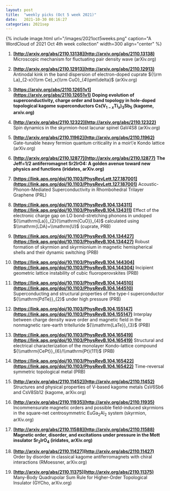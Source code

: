 ```yaml
---
layout: post
title:  "weekly picks (Oct 5 week 2021)"
date:   2021-10-30 00:16:27
categories: 2021sep
---
```


{% include image.html url="/images/2021oct5weeks.png" caption="A WordCloud of 2021 Oct 4th week collection" width=300 align="center" %}



1. **[http://arxiv.org/abs/2110.13138](http://arxiv.org/abs/2110.13138)** Microscopic mechanism for fluctuating pair density wave (arXiv.org)

1. **[http://arxiv.org/abs/2110.12913](http://arxiv.org/abs/2110.12913)** Antinodal kink in the band dispersion of electron-doped cuprate ${\\rm La}_{2-x}{\\rm Ce}_x{\\rm CuO}_{4\\pm\\delta}$ (arXiv.org)

1. **[https://arxiv.org/abs/2110.12651v1](https://arxiv.org/abs/2110.12651v1)** **Doping evolution of superconductivity, charge order and band topology in hole-doped topological kagome superconductors Cs(V$_{1-x}$Ti$_x$)$_3$Sb$_5$ (kagome, arxiv.org)**

1. **[http://arxiv.org/abs/2110.12322](http://arxiv.org/abs/2110.12322)** Spin dynamics in the skyrmion-host lacunar spinel GaV4S8 (arXiv.org)

1. **[http://arxiv.org/abs/2110.11962](http://arxiv.org/abs/2110.11962)** Gate-tunable heavy fermion quantum criticality in a moir\\'e Kondo lattice (arXiv.org)

1. **[http://arxiv.org/abs/2110.12877](http://arxiv.org/abs/2110.12877)** **The Jeff=1/2 antiferromagnet Sr2IrO4: A golden avenue toward new physics and functions (iridates, arXiv.org)**






1. **[https://link.aps.org/doi/10.1103/PhysRevLett.127.187001](https://link.aps.org/doi/10.1103/PhysRevLett.127.187001)** Acoustic-Phonon-Mediated Superconductivity in Rhombohedral Trilayer Graphene (PRL)

1. **[https://link.aps.org/doi/10.1103/PhysRevB.104.134311](https://link.aps.org/doi/10.1103/PhysRevB.104.134311)** Effect of the electronic charge gap on LO bond-stretching phonons in undoped ${\\mathrm{La}}_{2}{\\mathrm{CuO}}_{4}$ calculated using $\\mathrm{LDA}+\\mathrm{U}$ (cuprate, PRB)

1. **[https://link.aps.org/doi/10.1103/PhysRevB.104.134427](https://link.aps.org/doi/10.1103/PhysRevB.104.134427)** Robust formation of skyrmion and skyrmionium in magnetic hemispherical shells and their dynamic switching (PRB)

1. **[https://link.aps.org/doi/10.1103/PhysRevB.104.144304](https://link.aps.org/doi/10.1103/PhysRevB.104.144304)** Incipient geometric lattice instability of cubic fluoroperovskites (PRB)

1. **[https://link.aps.org/doi/10.1103/PhysRevB.104.144510](https://link.aps.org/doi/10.1103/PhysRevB.104.144510)** Superconducting and structural properties of the type-I superconductor ${\\mathrm{PdTe}}_{2}$ under high pressure (PRB)

1. **[https://link.aps.org/doi/10.1103/PhysRevB.104.155147](https://link.aps.org/doi/10.1103/PhysRevB.104.155147)** Interplay between charge density wave order and magnetic field in the nonmagnetic rare-earth tritelluride ${\\mathrm{LaTe}}_{3}$ (PRB)

1. **[https://link.aps.org/doi/10.1103/PhysRevB.104.165419](https://link.aps.org/doi/10.1103/PhysRevB.104.165419)** Structural and electrical characterization of the monolayer Kondo-lattice compound ${\\mathrm{CePt}}_{6}/\\mathrm{Pt}(111)$ (PRB)

1. **[https://link.aps.org/doi/10.1103/PhysRevB.104.165422](https://link.aps.org/doi/10.1103/PhysRevB.104.165422)** Time-reversal symmetric topological metal (PRB)





1. **[http://arxiv.org/abs/2110.11452](http://arxiv.org/abs/2110.11452)** Structures and physical properties of V-based kagome metals CsV6Sb6 and CsV8Sb12 (kagome, arXiv.org)

1. **[http://arxiv.org/abs/2110.11935](http://arxiv.org/abs/2110.11935)** Incommensurate magnetic orders and possible field-induced skyrmions in the square-net centrosymmetric EuGa$_2$Al$_2$ system (skyrmion, arXiv.org)

1. **[http://arxiv.org/abs/2110.11588](http://arxiv.org/abs/2110.11588)** **Magnetic order, disorder, and excitations under pressure in the Mott insulator Sr$_2$IrO$_4$ (iridates, arXiv.org)**

1. **[http://arxiv.org/abs/2110.11427](http://arxiv.org/abs/2110.11427)** Order by disorder in classical kagome antiferromagnets with chiral interactions (RMoessner, arXiv.org)

1. **[http://arxiv.org/abs/2110.11375](http://arxiv.org/abs/2110.11375)** Many-Body Quadrupolar Sum Rule for Higher-Order Topological Insulator (GYCho, arXiv.org)
